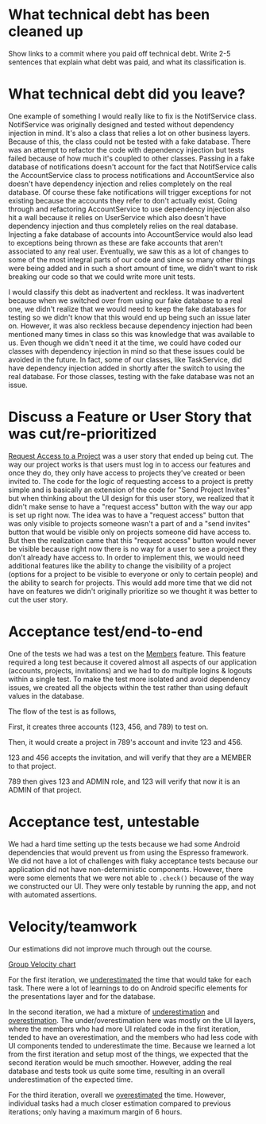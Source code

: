 What technical debt has been cleaned up
========================================

Show links to a commit where you paid off technical debt. Write 2-5 sentences
that explain what debt was paid, and what its classification is.

What technical debt did you leave?
==================================
One example of something I would really like to fix is the NotifService class. NotifService was originally designed and tested without dependency injection in mind. It's also a class that relies a lot on other business layers. Because of this, the class could not be tested with a fake database. There was an attempt to refactor the code with dependency injection but tests failed because of how much it's coupled to other classes. Passing in a fake database of notifications doesn't account for the fact that NotifService calls the AccountService class to process notifications and AccountService also doesn't have dependency injection and relies completely on the real database. Of course these fake notifications will trigger exceptions for not existing because the accounts they refer to don't actually exist. Going through and refactoring AccountService to use dependency injection also hit a wall because it relies on UserService which also doesn't have dependency injection and thus completely relies on the real database. Injecting a fake database of accounts into AccountService would also lead to exceptions being thrown as these are fake accounts that aren't associated to any real user. Eventually, we saw this as a lot of changes to some of the most integral parts of our code and since so many other things were being added and in such a short amount of time, we didn't want to risk breaking our code so that we could write more unit tests.

I would classify this debt as inadvertent and reckless. It was inadvertent because when we switched over from using our fake database to a real one, we didn't realize that we would need to keep the fake databases for testing so we didn't know that this would end up being such an issue later on. However, it was also reckless because dependency injection had been mentioned many times in class so this was knowledge that was available to us. Even though we didn't need it at the time, we could have coded our classes with dependency injection in mind so that these issues could be avoided in the future. In fact, some of our classes, like TaskService, did have dependency injection added in shortly after the switch to using the real database. For those classes, testing with the fake database was not an issue.

Discuss a Feature or User Story that was cut/re-prioritized
============================================
[Request Access to a Project](https://code.cs.umanitoba.ca/winter-2022-a01/group-6/promise/-/issues/13) was a user story that ended up being cut. The way our project works is that users must log in to access our features and once they do, they only have access to projects they've created or been invited to. The code for the logic of requesting access to a project is pretty simple and is basically an extension of the code for "Send Project Invites" but when thinking about the UI design for this user story, we realized that it didn't make sense to have a "request access" button with the way our app is set up right now. The idea was to have a "request access" button that was only visible to projects someone wasn't a part of and a "send invites" button that would be visible only on projects someone did have access to. But then the realization came that this "request access" button would never be visible because right now there is no way for a user to see a project they don't already have access to. In order to implement this, we would need additional features like the ability to change the visibility of a project (options for a project to be visible to everyone or only to certain people) and the ability to search for projects. This would add more time that we did not have on features we didn't originally prioritize so we thought it was better to cut the user story.

Acceptance test/end-to-end
==========================
One of the tests we had was a test on the [Members](https://code.cs.umanitoba.ca/winter-2022-a01/group-6/promise/-/blob/iteration3/app/src/androidTest/java/comp3350/group6/promise/presentation/MemberTest.java) feature.
This feature required a long test because it covered almost all aspects of our application (accounts, projects, invitations) and we had to do multiple logins & logouts within a single test.
To make the test more isolated and avoid dependency issues, we created all the objects within the test rather than using default values in the database.

The flow of the test is as follows,

First, it creates three accounts (123, 456, and 789) to test on.

Then, it would create a project in 789's account and invite 123 and 456.

123 and 456 accepts the invitation, and will verify that they are a MEMBER to that project.

789 then gives 123 and ADMIN role, and 123 will verify that now it is an ADMIN of that project.

Acceptance test, untestable
===============
We had a hard time setting up the tests because we had some Android dependencies that would prevent us from using the Espresso framework. 
We did not have a lot of challenges with flaky acceptance tests because our application did not have non-deterministic components.
However, there were some elements that we were not able to `.check()` because of the way we constructed our UI. 
They were only testable by running the app, and not with automated assertions.

Velocity/teamwork
=================
Our estimations did not improve much through out the course.

[Group Velocity chart](../docs/images/group-velocity.png)

For the first iteration, we [underestimated](https://code.cs.umanitoba.ca/winter-2022-a01/group-6/promise/-/issues/36) the time that would take for each task. 
There were a lot of learnings to do on Android specific elements for the presentations layer and for the database.

In the second iteration, we had a mixture of [underestimation](https://code.cs.umanitoba.ca/winter-2022-a01/group-6/promise/-/issues/28) and [overestimation](https://code.cs.umanitoba.ca/winter-2022-a01/group-6/promise/-/issues/49).
The under/overestimation here was mostly on the UI layers, where the members who had more UI related code in the first iteration, tended to have an overestimation, and the members who had less code with UI components tended to underestimate the time.
Because we learned a lot from the first iteration and setup most of the things, we expected that the second iteration would be much smoother.
However, adding the real database and tests took us quite some time, resulting in an overall underestimation of the expected time.

For the third iteration, overall we [overestimated](https://code.cs.umanitoba.ca/winter-2022-a01/group-6/promise/-/milestones/4#tab-issues) the time. However, individual tasks had a much closer estimation compared to previous iterations; only having a maximum margin of 6 hours.
